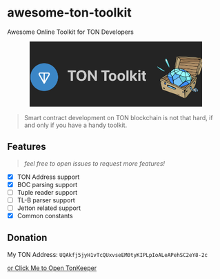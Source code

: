 # awesome-ton-toolkit
Awesome Online Toolkit for TON Developers

<div style="text-align: center">
<img src="https://raw.githubusercontent.com/RainBoltz/awesome-ton-toolkit/main/preview.png" width="400">
</div>

> Smart contract development on TON blockchain is not that hard, if and only if you have a handy toolkit.

## Features

> *feel free to open issues to request more features!*

- [x] TON Address support
- [x] BOC parsing support
- [ ] Tuple reader support
- [ ] TL-B parser support
- [ ] Jetton related support
- [x] Common constants

## Donation
My TON Address: `UQAkfj5jyH1vTcQUxvseEM0tyKIPLpIoALeAPehSC2eY8-2c`

[or Click Me to Open TonKeeper](https://app.tonkeeper.com/transfer/UQAkfj5jyH1vTcQUxvseEM0tyKIPLpIoALeAPehSC2eY8-2c)
